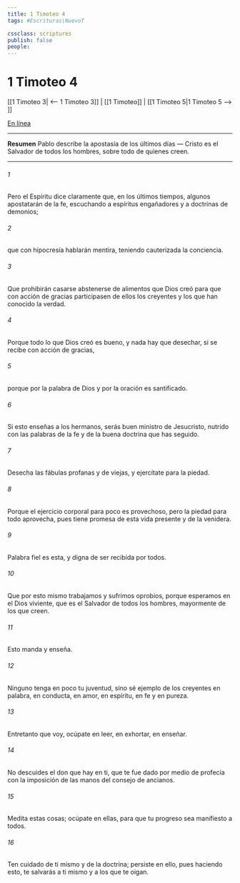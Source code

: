 ```yaml
---
title: 1 Timoteo 4
tags: #Escrituras\NuevoT

cssclass: scriptures
publish: false
people:
---
```


# 1 Timoteo 4
[[1 Timoteo 3| <-- 1 Timoteo 3]] | [[1 Timoteo]] | [[1 Timoteo 5|1 Timoteo 5 --> ]]

[En línea](https://churchofjesuschrist.org/study/scriptures/nt/1-tim/4?lang=spa)

---
__Resumen__
Pablo describe la apostasía de los últimos días — Cristo es el Salvador de todos los hombres, sobre todo de quienes creen.

---
###### 1 
Pero el Espíritu dice claramente que, en los últimos tiempos, algunos apostatarán de la fe, escuchando a espíritus engañadores y a doctrinas de demonios;

###### 2 
que con hipocresía hablarán mentira, teniendo cauterizada la conciencia.

###### 3 
Que prohibirán casarse  abstenerse de alimentos que Dios creó para que con acción de gracias participasen de ellos los creyentes y los que han conocido la verdad.

###### 4 
Porque todo lo que Dios creó es bueno, y nada hay que desechar, si se recibe con acción de gracias,

###### 5 
porque por la palabra de Dios y por la oración es santificado.

###### 6 
Si esto enseñas a los hermanos, serás buen ministro de Jesucristo, nutrido con las palabras de la fe y de la buena doctrina que has seguido.

###### 7 
Desecha las fábulas profanas y de viejas, y ejercítate para la piedad.

###### 8 
Porque el ejercicio corporal para poco es provechoso, pero la piedad para todo aprovecha, pues tiene promesa de esta vida presente y de la venidera.

###### 9 
Palabra fiel es esta, y digna de ser recibida por todos.

###### 10 
Que por esto mismo trabajamos y sufrimos oprobios, porque esperamos en el Dios viviente, que es el Salvador de todos los hombres, mayormente de los que creen.

###### 11 
Esto manda y enseña.

###### 12 
Ninguno tenga en poco tu juventud, sino sé ejemplo de los creyentes en palabra, en conducta, en amor, en espíritu, en fe y en pureza.

###### 13 
Entretanto que voy, ocúpate en leer, en exhortar, en enseñar.

###### 14 
No descuides el don que hay en ti, que te fue dado por medio de profecía con la imposición de las manos del consejo de ancianos.

###### 15 
Medita estas cosas; ocúpate en ellas, para que tu progreso sea manifiesto a todos.

###### 16 
Ten cuidado de ti mismo y de la doctrina; persiste en ello, pues haciendo esto, te salvarás a ti mismo y a los que te oigan.

